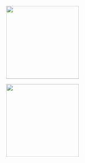 <p align="center">
      <img src="https://github.com/pashaBy94/blast_game/blob/main/cmd/img1.png" width="200">
</p>
<p align="center">
      <img src="https://github.com/pashaBy94/blast_game/blob/main/cmd/img2.png" width="200">
</p>
